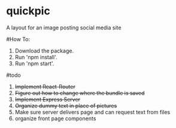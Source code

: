 # quickpic
A layout for an image posting social media site

#How To:
1. Download the package.
1. Run 'npm install'.
1. Run 'npm start'.

#todo
1. ~~Implement React-Router~~
1. ~~Figure out how to change where the bundle is saved~~
1. ~~Implement Express Server~~
1. ~~Organize dummy text in place of pictures~~
1. Make sure server delivers page and can request text from files
1. organize front page components
